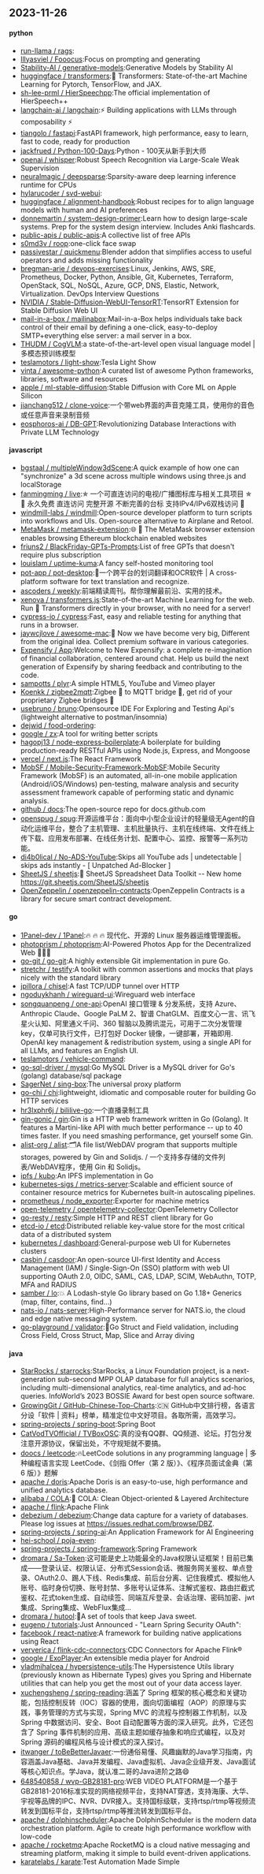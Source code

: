 ## 2023-11-26

#### python
* [run-llama / rags](https://github.com/run-llama/rags):
* [lllyasviel / Fooocus](https://github.com/lllyasviel/Fooocus):Focus on prompting and generating
* [Stability-AI / generative-models](https://github.com/Stability-AI/generative-models):Generative Models by Stability AI
* [huggingface / transformers](https://github.com/huggingface/transformers):🤗 Transformers: State-of-the-art Machine Learning for Pytorch, TensorFlow, and JAX.
* [sh-lee-prml / HierSpeechpp](https://github.com/sh-lee-prml/HierSpeechpp):The official implementation of HierSpeech++
* [langchain-ai / langchain](https://github.com/langchain-ai/langchain):⚡ Building applications with LLMs through composability ⚡
* [tiangolo / fastapi](https://github.com/tiangolo/fastapi):FastAPI framework, high performance, easy to learn, fast to code, ready for production
* [jackfrued / Python-100-Days](https://github.com/jackfrued/Python-100-Days):Python - 100天从新手到大师
* [openai / whisper](https://github.com/openai/whisper):Robust Speech Recognition via Large-Scale Weak Supervision
* [neuralmagic / deepsparse](https://github.com/neuralmagic/deepsparse):Sparsity-aware deep learning inference runtime for CPUs
* [hylarucoder / svd-webui](https://github.com/hylarucoder/svd-webui):
* [huggingface / alignment-handbook](https://github.com/huggingface/alignment-handbook):Robust recipes for to align language models with human and AI preferences
* [donnemartin / system-design-primer](https://github.com/donnemartin/system-design-primer):Learn how to design large-scale systems. Prep for the system design interview. Includes Anki flashcards.
* [public-apis / public-apis](https://github.com/public-apis/public-apis):A collective list of free APIs
* [s0md3v / roop](https://github.com/s0md3v/roop):one-click face swap
* [passivestar / quickmenu](https://github.com/passivestar/quickmenu):Blender addon that simplifies access to useful operators and adds missing functionality
* [bregman-arie / devops-exercises](https://github.com/bregman-arie/devops-exercises):Linux, Jenkins, AWS, SRE, Prometheus, Docker, Python, Ansible, Git, Kubernetes, Terraform, OpenStack, SQL, NoSQL, Azure, GCP, DNS, Elastic, Network, Virtualization. DevOps Interview Questions
* [NVIDIA / Stable-Diffusion-WebUI-TensorRT](https://github.com/NVIDIA/Stable-Diffusion-WebUI-TensorRT):TensorRT Extension for Stable Diffusion Web UI
* [mail-in-a-box / mailinabox](https://github.com/mail-in-a-box/mailinabox):Mail-in-a-Box helps individuals take back control of their email by defining a one-click, easy-to-deploy SMTP+everything else server: a mail server in a box.
* [THUDM / CogVLM](https://github.com/THUDM/CogVLM):a state-of-the-art-level open visual language model | 多模态预训练模型
* [teslamotors / light-show](https://github.com/teslamotors/light-show):Tesla Light Show
* [vinta / awesome-python](https://github.com/vinta/awesome-python):A curated list of awesome Python frameworks, libraries, software and resources
* [apple / ml-stable-diffusion](https://github.com/apple/ml-stable-diffusion):Stable Diffusion with Core ML on Apple Silicon
* [jianchang512 / clone-voice](https://github.com/jianchang512/clone-voice):一个带web界面的声音克隆工具，使用你的音色或任意声音来录制音频
* [eosphoros-ai / DB-GPT](https://github.com/eosphoros-ai/DB-GPT):Revolutionizing Database Interactions with Private LLM Technology

#### javascript
* [bgstaal / multipleWindow3dScene](https://github.com/bgstaal/multipleWindow3dScene):A quick example of how one can "synchronize" a 3d scene across multiple windows using three.js and localStorage
* [fanmingming / live](https://github.com/fanmingming/live):✯ 一个可直连访问的电视/广播图标库与相关工具项目 ✯ 🔕 永久免费 直连访问 完整开源 不断完善的台标 支持IPv4/IPv6双栈访问 🔕
* [windmill-labs / windmill](https://github.com/windmill-labs/windmill):Open-source developer platform to turn scripts into workflows and UIs. Open-source alternative to Airplane and Retool.
* [MetaMask / metamask-extension](https://github.com/MetaMask/metamask-extension):🌐 🔌 The MetaMask browser extension enables browsing Ethereum blockchain enabled websites
* [friuns2 / BlackFriday-GPTs-Prompts](https://github.com/friuns2/BlackFriday-GPTs-Prompts):List of free GPTs that doesn't require plus subscription
* [louislam / uptime-kuma](https://github.com/louislam/uptime-kuma):A fancy self-hosted monitoring tool
* [pot-app / pot-desktop](https://github.com/pot-app/pot-desktop):🌈一个跨平台的划词翻译和OCR软件 | A cross-platform software for text translation and recognize.
* [ascoders / weekly](https://github.com/ascoders/weekly):前端精读周刊。帮你理解最前沿、实用的技术。
* [xenova / transformers.js](https://github.com/xenova/transformers.js):State-of-the-art Machine Learning for the web. Run 🤗 Transformers directly in your browser, with no need for a server!
* [cypress-io / cypress](https://github.com/cypress-io/cypress):Fast, easy and reliable testing for anything that runs in a browser.
* [jaywcjlove / awesome-mac](https://github.com/jaywcjlove/awesome-mac): Now we have become very big, Different from the original idea. Collect premium software in various categories.
* [Expensify / App](https://github.com/Expensify/App):Welcome to New Expensify: a complete re-imagination of financial collaboration, centered around chat. Help us build the next generation of Expensify by sharing feedback and contributing to the code.
* [sampotts / plyr](https://github.com/sampotts/plyr):A simple HTML5, YouTube and Vimeo player
* [Koenkk / zigbee2mqtt](https://github.com/Koenkk/zigbee2mqtt):Zigbee 🐝 to MQTT bridge 🌉, get rid of your proprietary Zigbee bridges 🔨
* [usebruno / bruno](https://github.com/usebruno/bruno):Opensource IDE For Exploring and Testing Api's (lightweight alternative to postman/insomnia)
* [dejwid / food-ordering](https://github.com/dejwid/food-ordering):
* [google / zx](https://github.com/google/zx):A tool for writing better scripts
* [hagopj13 / node-express-boilerplate](https://github.com/hagopj13/node-express-boilerplate):A boilerplate for building production-ready RESTful APIs using Node.js, Express, and Mongoose
* [vercel / next.js](https://github.com/vercel/next.js):The React Framework
* [MobSF / Mobile-Security-Framework-MobSF](https://github.com/MobSF/Mobile-Security-Framework-MobSF):Mobile Security Framework (MobSF) is an automated, all-in-one mobile application (Android/iOS/Windows) pen-testing, malware analysis and security assessment framework capable of performing static and dynamic analysis.
* [github / docs](https://github.com/github/docs):The open-source repo for docs.github.com
* [openspug / spug](https://github.com/openspug/spug):开源运维平台：面向中小型企业设计的轻量级无Agent的自动化运维平台，整合了主机管理、主机批量执行、主机在线终端、文件在线上传下载、应用发布部署、在线任务计划、配置中心、监控、报警等一系列功能。
* [di4b0lical / No-ADS-YouTube](https://github.com/di4b0lical/No-ADS-YouTube):Skips all YouTube ads | undetectable | skips ads instantly - [ Unpatched Ad-Blocker ]
* [SheetJS / sheetjs](https://github.com/SheetJS/sheetjs):📗 SheetJS Spreadsheet Data Toolkit -- New home https://git.sheetjs.com/SheetJS/sheetjs
* [OpenZeppelin / openzeppelin-contracts](https://github.com/OpenZeppelin/openzeppelin-contracts):OpenZeppelin Contracts is a library for secure smart contract development.

#### go
* [1Panel-dev / 1Panel](https://github.com/1Panel-dev/1Panel):🔥 🔥 🔥 现代化、开源的 Linux 服务器运维管理面板。
* [photoprism / photoprism](https://github.com/photoprism/photoprism):AI-Powered Photos App for the Decentralized Web 🌈💎✨
* [go-git / go-git](https://github.com/go-git/go-git):A highly extensible Git implementation in pure Go.
* [stretchr / testify](https://github.com/stretchr/testify):A toolkit with common assertions and mocks that plays nicely with the standard library
* [jpillora / chisel](https://github.com/jpillora/chisel):A fast TCP/UDP tunnel over HTTP
* [ngoduykhanh / wireguard-ui](https://github.com/ngoduykhanh/wireguard-ui):Wireguard web interface
* [songquanpeng / one-api](https://github.com/songquanpeng/one-api):OpenAI 接口管理 & 分发系统，支持 Azure、Anthropic Claude、Google PaLM 2、智谱 ChatGLM、百度文心一言、讯飞星火认知、阿里通义千问、360 智脑以及腾讯混元，可用于二次分发管理 key，仅单可执行文件，已打包好 Docker 镜像，一键部署，开箱即用. OpenAI key management & redistribution system, using a single API for all LLMs, and features an English UI.
* [teslamotors / vehicle-command](https://github.com/teslamotors/vehicle-command):
* [go-sql-driver / mysql](https://github.com/go-sql-driver/mysql):Go MySQL Driver is a MySQL driver for Go's (golang) database/sql package
* [SagerNet / sing-box](https://github.com/SagerNet/sing-box):The universal proxy platform
* [go-chi / chi](https://github.com/go-chi/chi):lightweight, idiomatic and composable router for building Go HTTP services
* [hr3lxphr6j / bililive-go](https://github.com/hr3lxphr6j/bililive-go):一个直播录制工具
* [gin-gonic / gin](https://github.com/gin-gonic/gin):Gin is a HTTP web framework written in Go (Golang). It features a Martini-like API with much better performance -- up to 40 times faster. If you need smashing performance, get yourself some Gin.
* [alist-org / alist](https://github.com/alist-org/alist):🗂️A file list/WebDAV program that supports multiple storages, powered by Gin and Solidjs. / 一个支持多存储的文件列表/WebDAV程序，使用 Gin 和 Solidjs。
* [ipfs / kubo](https://github.com/ipfs/kubo):An IPFS implementation in Go
* [kubernetes-sigs / metrics-server](https://github.com/kubernetes-sigs/metrics-server):Scalable and efficient source of container resource metrics for Kubernetes built-in autoscaling pipelines.
* [prometheus / node_exporter](https://github.com/prometheus/node_exporter):Exporter for machine metrics
* [open-telemetry / opentelemetry-collector](https://github.com/open-telemetry/opentelemetry-collector):OpenTelemetry Collector
* [go-resty / resty](https://github.com/go-resty/resty):Simple HTTP and REST client library for Go
* [etcd-io / etcd](https://github.com/etcd-io/etcd):Distributed reliable key-value store for the most critical data of a distributed system
* [kubernetes / dashboard](https://github.com/kubernetes/dashboard):General-purpose web UI for Kubernetes clusters
* [casbin / casdoor](https://github.com/casbin/casdoor):An open-source UI-first Identity and Access Management (IAM) / Single-Sign-On (SSO) platform with web UI supporting OAuth 2.0, OIDC, SAML, CAS, LDAP, SCIM, WebAuthn, TOTP, MFA and RADIUS
* [samber / lo](https://github.com/samber/lo):💥 A Lodash-style Go library based on Go 1.18+ Generics (map, filter, contains, find...)
* [nats-io / nats-server](https://github.com/nats-io/nats-server):High-Performance server for NATS.io, the cloud and edge native messaging system.
* [go-playground / validator](https://github.com/go-playground/validator):💯Go Struct and Field validation, including Cross Field, Cross Struct, Map, Slice and Array diving

#### java
* [StarRocks / starrocks](https://github.com/StarRocks/starrocks):StarRocks, a Linux Foundation project, is a next-generation sub-second MPP OLAP database for full analytics scenarios, including multi-dimensional analytics, real-time analytics, and ad-hoc queries. InfoWorld’s 2023 BOSSIE Award for best open source software.
* [GrowingGit / GitHub-Chinese-Top-Charts](https://github.com/GrowingGit/GitHub-Chinese-Top-Charts):🇨🇳 GitHub中文排行榜，各语言分设「软件 | 资料」榜单，精准定位中文好项目。各取所需，高效学习。
* [spring-projects / spring-boot](https://github.com/spring-projects/spring-boot):Spring Boot
* [CatVodTVOfficial / TVBoxOSC](https://github.com/CatVodTVOfficial/TVBoxOSC):真的没有QQ群、QQ频道、论坛。打包分发注意开源协议，保留出处，不守规矩就不要搞。
* [doocs / leetcode](https://github.com/doocs/leetcode):🔥LeetCode solutions in any programming language | 多种编程语言实现 LeetCode、《剑指 Offer（第 2 版）》、《程序员面试金典（第 6 版）》题解
* [apache / doris](https://github.com/apache/doris):Apache Doris is an easy-to-use, high performance and unified analytics database.
* [alibaba / COLA](https://github.com/alibaba/COLA):🥤 COLA: Clean Object-oriented & Layered Architecture
* [apache / flink](https://github.com/apache/flink):Apache Flink
* [debezium / debezium](https://github.com/debezium/debezium):Change data capture for a variety of databases. Please log issues at https://issues.redhat.com/browse/DBZ.
* [spring-projects / spring-ai](https://github.com/spring-projects/spring-ai):An Application Framework for AI Engineering
* [hei-school / poja-even](https://github.com/hei-school/poja-even):
* [spring-projects / spring-framework](https://github.com/spring-projects/spring-framework):Spring Framework
* [dromara / Sa-Token](https://github.com/dromara/Sa-Token):这可能是史上功能最全的Java权限认证框架！目前已集成——登录认证、权限认证、分布式Session会话、微服务网关鉴权、单点登录、OAuth2.0、踢人下线、Redis集成、前后台分离、记住我模式、模拟他人账号、临时身份切换、账号封禁、多账号认证体系、注解式鉴权、路由拦截式鉴权、花式token生成、自动续签、同端互斥登录、会话治理、密码加密、jwt集成、Spring集成、WebFlux集成...
* [dromara / hutool](https://github.com/dromara/hutool):🍬A set of tools that keep Java sweet.
* [eugenp / tutorials](https://github.com/eugenp/tutorials):Just Announced - "Learn Spring Security OAuth":
* [facebook / react-native](https://github.com/facebook/react-native):A framework for building native applications using React
* [ververica / flink-cdc-connectors](https://github.com/ververica/flink-cdc-connectors):CDC Connectors for Apache Flink®
* [google / ExoPlayer](https://github.com/google/ExoPlayer):An extensible media player for Android
* [vladmihalcea / hypersistence-utils](https://github.com/vladmihalcea/hypersistence-utils):The Hypersistence Utils library (previously known as Hibernate Types) gives you Spring and Hibernate utilities that can help you get the most out of your data access layer.
* [xuchengsheng / spring-reading](https://github.com/xuchengsheng/spring-reading):涵盖了 Spring 框架的核心概念和关键功能，包括控制反转（IOC）容器的使用，面向切面编程（AOP）的原理与实践，事务管理的方式与实现，Spring MVC 的流程与控制器工作机制，以及 Spring 中数据访问、安全、Boot 自动配置等方面的深入研究。此外，它还包含了 Spring 事件机制的应用、高级主题如缓存抽象和响应式编程，以及对 Spring 源码的编程风格与设计模式的深入探讨。
* [itwanger / toBeBetterJavaer](https://github.com/itwanger/toBeBetterJavaer):一份通俗易懂、风趣幽默的Java学习指南，内容涵盖Java基础、Java并发编程、Java虚拟机、Java企业级开发、Java面试等核心知识点。学Java，就认准二哥的Java进阶之路😄
* [648540858 / wvp-GB28181-pro](https://github.com/648540858/wvp-GB28181-pro):WEB VIDEO PLATFORM是一个基于GB28181-2016标准实现的网络视频平台，支持NAT穿透，支持海康、大华、宇视等品牌的IPC、NVR、DVR接入。支持国标级联，支持rtsp/rtmp等视频流转发到国标平台，支持rtsp/rtmp等推流转发到国标平台。
* [apache / dolphinscheduler](https://github.com/apache/dolphinscheduler):Apache DolphinScheduler is the modern data orchestration platform. Agile to create high performance workflow with low-code
* [apache / rocketmq](https://github.com/apache/rocketmq):Apache RocketMQ is a cloud native messaging and streaming platform, making it simple to build event-driven applications.
* [karatelabs / karate](https://github.com/karatelabs/karate):Test Automation Made Simple
